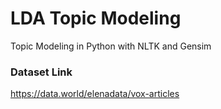 # LDA Topic Modeling
Topic Modeling in Python with NLTK and Gensim

### Dataset Link
https://data.world/elenadata/vox-articles
